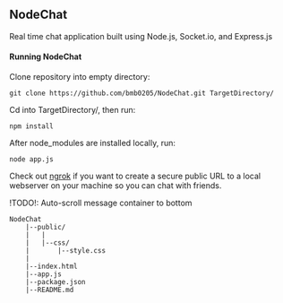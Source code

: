 ## NodeChat

Real time chat application built using Node.js, Socket.io, and Express.js

#### Running NodeChat

Clone repository into empty directory:

	git clone https://github.com/bmb0205/NodeChat.git TargetDirectory/

Cd into TargetDirectory/, then run:

	npm install

After node_modules are installed locally, run:

    node app.js

Check out [ngrok](https://www.ngrok.com) if you want to create a secure public URL to a local webserver on your machine so you can chat with friends.

!TODO!: Auto-scroll message container to bottom

	NodeChat
		|--public/
		|	|
		|	|--css/
		|		|--style.css
		|
		|--index.html
		|--app.js
		|--package.json
		|--README.md

